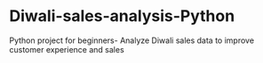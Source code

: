 # Diwali-sales-analysis-Python

Python project for beginners- Analyze Diwali sales data to improve customer experience and sales
